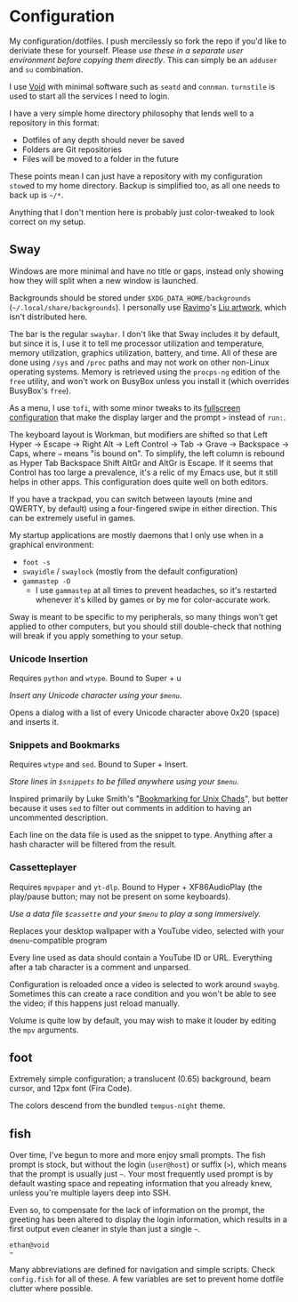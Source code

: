 # Configuration

My configuration/dotfiles. I push mercilessly so fork the repo if you'd like to deriviate these for yourself.
Please *use these in a separate user environment before copying them directly*. This can simply be an `adduser` and `su` combination.

I use [Void](https://voidlinux.org/) with minimal software such as `seatd` and `connman`. `turnstile` is used to start all the services I need to login.

I have a very simple home directory philosophy that lends well to a repository in this format:

- Dotfiles of any depth should never be saved
- Folders are Git repositories
- Files will be moved to a folder in the future

These points mean I can just have a repository with my configuration `stow`ed to my home directory. Backup is simplified too, as all one needs to back up is `~/*`.

Anything that I don't mention here is probably just color-tweaked to look correct on my setup.

## Sway

Windows are more minimal and have no title or gaps, instead only showing how they will split when a new window is launched.

Backgrounds should be stored under `$XDG_DATA_HOME/backgrounds` (`~/.local/share/backgrounds`). I personally use [Ravimo](https://ko-fi.com/D1D54RIXT)'s [Liu artwork](https://drive.usercontent.google.com/download?id=1gQTeX30GvlygCpB-Mwc8NCtG90BkZwuw), which isn't distributed here.

The bar is the regular `swaybar`. I don't like that Sway includes it by default, but since it is, I use it to tell me processor utilization and temperature, memory utilization, graphics utilization, battery, and time. All of these are done using `/sys` and `/proc` paths and may not work on other non-Linux operating systems. Memory is retrieved using the `procps-ng` edition of the `free` utility, and won't work on BusyBox unless you install it (which overrides BusyBox's `free`).

As a menu, I use `tofi`, with some minor tweaks to its [fullscreen configuration](https://github.com/philj56/tofi/blob/master/screenshot_fullscreen.png) that make the display larger and the prompt `>` instead of `run:`.

The keyboard layout is Workman, but modifiers are shifted so that Left Hyper → Escape → Right Alt → Left Control → Tab → Grave → Backspace → Caps, where `→` means "is bound on". To simplify, the left column is rebound as Hyper Tab Backspace Shift AltGr and AltGr is Escape. If it seems that Control has too large a prevalence, it's a relic of my Emacs use, but it still helps in other apps. This configuration does quite well on both editors.

If you have a trackpad, you can switch between layouts (mine and QWERTY, by default) using a four-fingered swipe in either direction. This can be extremely useful in games.

My startup applications are mostly daemons that I only use when in a graphical environment:

- `foot -s`
- `swayidle` / `swaylock` (mostly from the default configuration)
- `gammastep -O`
	- I use `gammastep` at all times to prevent headaches, so it's restarted whenever it's killed by games or by me for color-accurate work.

Sway is meant to be specific to my peripherals, so many things won't get applied to other computers, but you should still double-check that nothing will break if you apply something to your setup.

### Unicode Insertion

Requires `python` and `wtype`. Bound to Super + u

*Insert any Unicode character using your `$menu`.*

Opens a dialog with a list of every Unicode character above 0x20 (space) and inserts it.

### Snippets and Bookmarks

Requires `wtype` and `sed`. Bound to Super + Insert.

*Store lines in `$snippets` to be filled anywhere using your `$menu`.*

Inspired primarily by Luke Smith's "[Bookmarking for Unix Chads](https://youtu.be/d_11QaTlf1I)", but better because it uses `sed` to filter out comments in addition to having an uncommented description.

Each line on the data file is used as the snippet to type. Anything after a hash character will be filtered from the result.

### Cassetteplayer

Requires `mpvpaper` and `yt-dlp`. Bound to Hyper + XF86AudioPlay (the play/pause button; may not be present on some keyboards).

*Use a data file `$cassette` and your `$menu` to play a song immersively.*

Replaces your desktop wallpaper with a YouTube video, selected with your `dmenu`-compatible program

Every line used as data should contain a YouTube ID or URL. Everything after a tab character is a comment and unparsed.

Configuration is reloaded once a video is selected to work around `swaybg`. Sometimes this can create a race condition and you won't be able to see the video; if this happens just reload manually.

Volume is quite low by default, you may wish to make it louder by editing the `mpv` arguments.

## foot

Extremely simple configuration; a translucent (0.65) background, beam cursor, and 12px font (Fira Code).

The colors descend from the bundled `tempus-night` theme.

## fish

Over time, I've begun to more and more enjoy small prompts. The fish prompt is stock, but without the login (`user@host`) or suffix (`>`), which means that the prompt is usually just `~`. Your most frequently used prompt is by default wasting space and repeating information that you already knew, unless you're multiple layers deep into SSH.

Even so, to compensate for the lack of information on the prompt, the greeting has been altered to display the login information, which results in a first output even cleaner in style than just a single `~`.

```
ethan@void
~ 
```

Many abbreviations are defined for navigation and simple scripts. Check `config.fish` for all of these. A few variables are set to prevent home dotfile clutter where possible.
